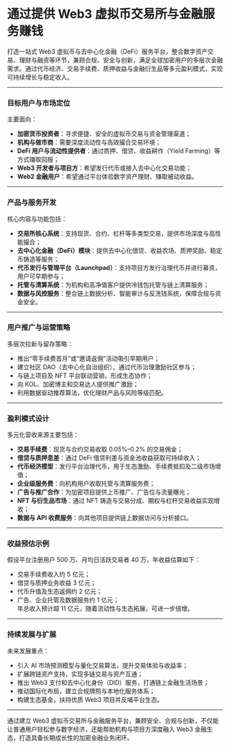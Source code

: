 # 通过提供 Web3 虚拟币交易所与金融服务赚钱

打造一站式 Web3 虚拟币与去中心化金融（DeFi）服务平台，整合数字资产交易、理财与融资等环节，兼顾合规、安全与创新，满足全球加密用户的多层次金融需求。通过代币经济、交易手续费、质押收益与金融衍生品等多元盈利模式，实现可持续增长与稳定收入。

***

### 目标用户与市场定位

主要面向：  
* **加密货币投资者**：寻求便捷、安全的虚拟币交易与资金管理渠道；  
* **机构与做市商**：需要深度流动性与高效撮合交易环境；  
* **DeFi 用户与流动性提供者**：通过质押、借贷、收益耕作（Yield Farming）等方式赚取回报；  
* **Web3 开发者与项目方**：希望发行代币或接入去中心化交易功能；  
* **Web2 金融用户**：希望通过平台体验数字资产理财、赚取被动收益。

***

### 产品与服务开发

核心内容与功能包括：  
* **交易所核心系统**：支持现货、合约、杠杆等多类型交易，提供市场深度与高性能撮合；  
* **去中心化金融（DeFi）模块**：提供去中心化借贷、收益农场、质押奖励、稳定币铸造等服务；  
* **代币发行与管理平台（Launchpad）**：支持项目方发行治理代币并进行募资，用户可早期参与；  
* **托管与清算系统**：为机构和高净值客户提供冷钱包托管与链上清算服务；  
* **数据与风控服务**：整合链上数据分析、智能审计与反洗钱系统，保障合规与资金安全。

***

### 用户推广与运营策略

多层次拉新与留存策略：  
* 推出“零手续费首月”或“邀请返佣”活动吸引早期用户；  
* 建立社区 DAO（去中心化自治组织），通过代币治理激励社区参与；  
* 与链上项目及 NFT 平台联动营销，形成生态协作；  
* 向 KOL、加密博主和交易达人提供推广激励；  
* 利用数据驱动推荐算法，优化理财产品与风险等级匹配。

***

### 盈利模式设计

多元化营收来源主要包括：  
* **交易手续费**：现货与合约交易收取 0.05%–0.2% 的交易佣金；  
* **借贷与质押息差**：通过 DeFi 借贷利差与资金池收益获取可持续收入；  
* **代币经济模型**：发行平台治理代币，用于生态激励、手续费抵扣及二级市场增值；  
* **企业级服务费**：向机构用户收取托管与清算服务费；  
* **广告与推广合作**：为加密项目提供上币推广、广告位与流量曝光；  
* **NFT 与衍生品市场**：通过 NFT 铸造与交易分成、期权与杠杆交易收益实现增收；  
* **数据与 API 收费服务**：向其他项目提供链上数据访问与分析接口。

***

### 收益预估示例

假设平台注册用户 500 万、月均日活跃交易者 40 万，年收益估算如下：  
* 交易手续费收入约 5 亿元；  
* 借贷与质押业务收益 3 亿元；  
* 代币升值及生态返佣约 2 亿元；  
* 广告、企业托管及数据服务约 1 亿元；  
年总收入预计超 11 亿元，随着流动性与生态拓展，可进一步倍增。

***

### 持续发展与扩展

未来发展重点：  
* 引入 AI 市场预测模型与量化交易算法，提升交易体验与收益率；  
* 扩展跨链资产支持，实现多链交易与资产互通；  
* 推出 Web3 支付和去中心化身份（DID）服务，打通链上金融生活场景；  
* 推动国际化布局，建立合规牌照与本地化服务体系；  
* 构建生态基金，扶持优质 Web3 项目并反哺平台生态。

***

通过建立 Web3 虚拟币交易所与金融服务平台，兼顾安全、合规与创新，不仅能让普通用户轻松参与数字经济，还能帮助机构与项目方深度融入 Web3 金融生态，打造具备长期成长性的加密金融业务闭环。
